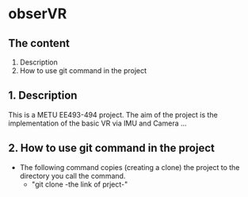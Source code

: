 # obserVR

## The content
1. Description
2. How to use git command in the project 

## 1. Description
This is a METU EE493-494 project. The aim of the project is the implementation of the basic VR via IMU and Camera ...

## 2. How to use git command in the project
-   The following command copies (creating a clone) the project to the directory you call the command.
    * "git clone -the link of prject-" 


